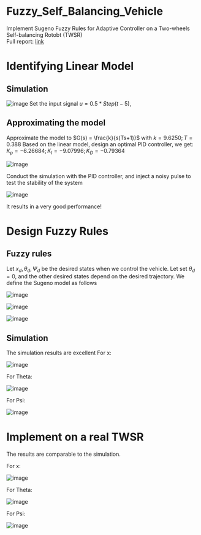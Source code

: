 # Fuzzy_Self_Balancing_Vehicle
Implement Sugeno Fuzzy Rules for Adaptive Controller on a Two-wheels Self-balancing Rotobt (TWSR)   
Full report: [link](https://drive.google.com/drive/folders/1V_0mekXLBJMhX4PxRmI9SYFVPbN-FOUS)
# Identifying Linear Model
## Simulation

![image](https://github.com/duongdinhph/Fuzzy_Self_Balancing_Vehicle/assets/56771011/0b30f06a-21a4-43ca-ae90-540ca2532fc6)
Set the input signal $u = 0.5  * Step(t-5)$,
## Approximating the model

Approximate the model to $G(s) = \frac{k}{s(Ts+1)}$ with $k=9.6250; T=0.388$
Based on the linear model, design an optimal PID controller, we get: $K_p=-6.26684; K_I=-9.07996; K_D=-0.79364$

![image](https://github.com/duongdinhph/Fuzzy_Self_Balancing_Vehicle/assets/56771011/f5436126-0863-49f2-93d7-32d15bb85213)

Conduct the simulation with the PID controller, and inject a noisy pulse to test the stability of the system

![image](https://github.com/duongdinhph/Fuzzy_Self_Balancing_Vehicle/assets/56771011/4cfdcbb4-cf2a-4181-b462-ebe48e2dabd4)

It results in a very good performance!
# Design Fuzzy Rules
## Fuzzy rules
Let $x_d, \theta_d, \Psi_d$ be the desired states when we control the vehicle. Let set $\theta_d = 0$, and the other desired states depend on the desired trajectory.
We define the Sugeno model as follows

![image](https://github.com/duongdinhph/Fuzzy_Self_Balancing_Vehicle/assets/56771011/f384042c-9db5-4f1f-ac67-914097177e8e)


![image](https://github.com/duongdinhph/Fuzzy_Self_Balancing_Vehicle/assets/56771011/e5760b8c-8fdf-45ab-9859-74d37e21ae95)


![image](https://github.com/duongdinhph/Fuzzy_Self_Balancing_Vehicle/assets/56771011/c20aa509-55e4-4154-9418-cb9f4c46023e)

## Simulation
The simulation results are excellent
For x:

![image](https://github.com/duongdinhph/Fuzzy_Self_Balancing_Vehicle/assets/56771011/d9dbb0ba-2bba-468a-860a-b35ec5cab605)


For Theta:

![image](https://github.com/duongdinhph/Fuzzy_Self_Balancing_Vehicle/assets/56771011/df57222e-0aad-41da-99a8-7f19d69d0e22)


For Psi:

![image](https://github.com/duongdinhph/Fuzzy_Self_Balancing_Vehicle/assets/56771011/c23ec582-af23-4ee6-9cc5-d12d45c0f9a0)


# Implement on a real TWSR
The results are comparable to the simulation.

For x:

![image](https://github.com/duongdinhph/Fuzzy_Self_Balancing_Vehicle/assets/56771011/8b77bd63-ac28-4cdb-98d4-d72fd42b2992)


For Theta:

![image](https://github.com/duongdinhph/Fuzzy_Self_Balancing_Vehicle/assets/56771011/af2efa8c-c21a-4965-86be-44bb3022b1c4)


For Psi:

![image](https://github.com/duongdinhph/Fuzzy_Self_Balancing_Vehicle/assets/56771011/d9160dae-a4e9-49f6-abd1-cdc482577632)





